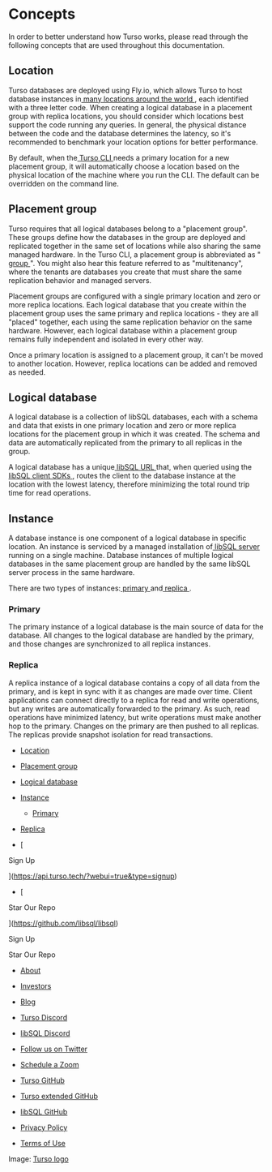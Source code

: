 # Concepts

In order to better understand how Turso works, please read through the following
concepts that are used throughout this documentation.

## Location​

Turso databases are deployed using Fly.io, which allows Turso to host database
instances in[ many locations around the world ](https://fly.io/docs/reference/regions/), each identified with a three
letter code. When creating a logical database in a placement group with replica
locations, you should consider which locations best support the code running any
queries. In general, the physical distance between the code and the database
determines the latency, so it's recommended to benchmark your location options
for better performance.

By default, when the[ Turso CLI ](https://docs.turso.tech/reference/turso-cli)needs a primary location for a new placement
group, it will automatically choose a location based on the physical location of
the machine where you run the CLI. The default can be overridden on the command
line.

## Placement group​

Turso requires that all logical databases belong to a "placement group". These
groups define how the databases in the group are deployed and replicated
together in the same set of locations while also sharing the same managed
hardware. In the Turso CLI, a placement group is abbreviated as "[ group ](https://docs.turso.tech/reference/turso-cli#manage-placement-groups-and-logical-databases)". You
might also hear this feature referred to as "multitenancy", where the tenants
are databases you create that must share the same replication behavior and
managed servers.

Placement groups are configured with a single primary location and zero or more
replica locations. Each logical database that you create within the placement
group uses the same primary and replica locations - they are all "placed"
together, each using the same replication behavior on the same hardware.
However, each logical database within a placement group remains fully
independent and isolated in every other way.

Once a primary location is assigned to a placement group, it can't be moved to
another location. However, replica locations can be added and removed as needed.

## Logical database​

A logical database is a collection of libSQL databases, each with a schema and
data that exists in one primary location and zero or more replica locations for
the placement group in which it was created. The schema and data are
automatically replicated from the primary to all replicas in the group.

A logical database has a unique[ libSQL URL ](https://docs.turso.tech/reference/libsql-urls)that, when queried using the[ libSQL client SDKs ](https://docs.turso.tech/libsql/client-access), routes the client to the database instance at the location
with the lowest latency, therefore minimizing the total round trip time for read
operations.

## Instance​

A database instance is one component of a logical database in specific location.
An instance is serviced by a managed installation of[ libSQL server ](https://github.com/libsql/libsql#readme)running on
a single machine. Database instances of multiple logical databases in the same
placement group are handled by the same libSQL server process in the same
hardware.

There are two types of instances:[ primary ](https://docs.turso.tech//concepts#instance/#primary)and[ replica ](https://docs.turso.tech//concepts#instance/#replica).

### Primary​

The primary instance of a logical database is the main source of data for the
database. All changes to the logical database are handled by the primary, and
those changes are synchronized to all replica instances.

### Replica​

A replica instance of a logical database contains a copy of all data from the
primary, and is kept in sync with it as changes are made over time. Client
applications can connect directly to a replica for read and write operations,
but any writes are automatically forwarded to the primary. As such, read
operations have minimized latency, but write operations must make another hop to
the primary. Changes on the primary are then pushed to all replicas. The
replicas provide snapshot isolation for read transactions.

- [ Location ](https://docs.turso.tech//concepts#instance/#location)
- [ Placement group ](https://docs.turso.tech//concepts#instance/#placement-group)
- [ Logical database ](https://docs.turso.tech//concepts#instance/#logical-database)
- [ Instance ](https://docs.turso.tech//concepts#instance/#instance)
    - [ Primary ](https://docs.turso.tech//concepts#instance/#primary)

- [ Replica ](https://docs.turso.tech//concepts#instance/#replica)


- [ 

Sign Up




 ](https://api.turso.tech/?webui=true&type=signup)
- [ 

Star Our Repo






 ](https://github.com/libsql/libsql)


Sign Up

Star Our Repo

- [ About ](https://turso.tech/about-us)
- [ Investors ](https://turso.tech/investors)
- [ Blog ](https://blog.turso.tech)


- [ Turso Discord ](https://discord.com/invite/4B5D7hYwub)
- [ libSQL Discord ](https://discord.gg/VzbXemj6Rg)
- [ Follow us on Twitter ](https://twitter.com/tursodatabase)
- [ Schedule a Zoom ](https://calendly.com/d/gt7-bfd-83n/meet-with-chiselstrike)


- [ Turso GitHub ](https://github.com/tursodatabase/)
- [ Turso extended GitHub ](https://github.com/turso-extended/)
- [ libSQL GitHub ](http://github.com/tursodatabase/libsql)


- [ Privacy Policy ](https://turso.tech/privacy-policy)
- [ Terms of Use ](https://turso.tech/terms-of-use)


Image: [ Turso logo ](https://docs.turso.tech/img/turso.svg)